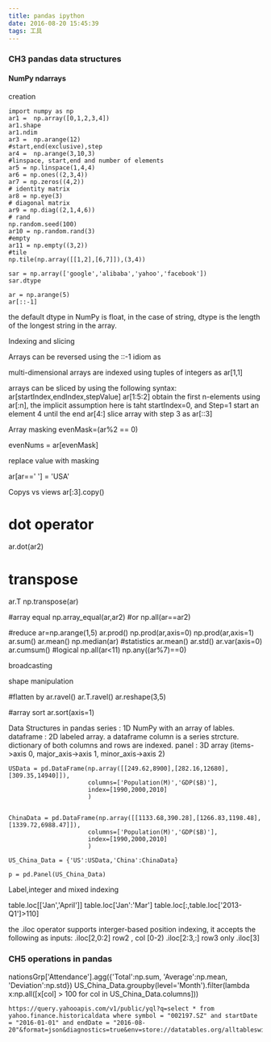 ```yaml
---
title: pandas ipython
date: 2016-08-20 15:45:39
tags: 工具
---
```


### CH3 pandas data structures

#### NumPy ndarrays
creation
```
import numpy as np
ar1 =  np.array([0,1,2,3,4])
ar1.shape
ar1.ndim
ar3 =  np.arange(12)
#start,end(exclusive),step
ar4 =  np.arange(3,10,3)
#linspace, start,end and number of elements
ar5 = np.linspace(1,4,4)
ar6 = np.ones((2,3,4))
ar7 = np.zeros((4,2))
# identity matrix
ar8 = np.eye(3)
# diagonal matrix
ar9 = np.diag((2,1,4,6))
# rand
np.random.seed(100)
ar10 = np.random.rand(3)
#empty
ar11 = np.empty((3,2))
#tile
np.tile(np.array([[1,2],[6,7]]),(3,4))

sar = np.array(['google','alibaba','yahoo','facebook'])
sar.dtype

ar = np.arange(5)
ar[::-1]

```
<!-- more -->
the default dtype in NumPy is float, in the case of string, dtype is the length of the longest string in the array.


Indexing and slicing

Arrays can be reversed using the ::-1 idiom as 

multi-dimensional arrays are indexed using tuples of integers as ar[1,1]

arrays can be sliced by using the following syntax: ar[startIndex,endIndex,stepValue]
ar[1:5:2]
obtain the first n-elements using ar[:n], the implicit assumption here is taht startIndex=0, and Step=1
start an element 4 until the end ar[4:]
slice array with step 3 as ar[::3]

Array masking
evenMask=(ar%2 == 0)

evenNums = ar[evenMask]

replace value with masking

ar[ar==' '] = 'USA'


Copys vs views
ar[:3].copy()

# dot operator
ar.dot(ar2)

# transpose
ar.T
np.transpose(ar)

#array equal
np.array_equal(ar,ar2) 
#or
np.all(ar==ar2)

#reduce
ar=np.arange(1,5)
ar.prod()
np.prod(ar,axis=0)
np.prod(ar,axis=1)
ar.sum()
ar.mean()
np.median(ar)
#statistics
ar.mean()
ar.std()
ar.var(axis=0)
ar.cumsum()
#logical
np.all(ar<11)
np.any((ar%7)==0)

broadcasting

shape manipulation

#flatten by
ar.ravel()
ar.T.ravel()
ar.reshape(3,5)

#array sort
ar.sort(axis=1)


Data Structures in pandas
series : 1D NumPy with an array of lables.
dataframe : 2D labeled array. a dataframe column is a series strcture. dictionary of both columns and rows are indexed.
panel :  3D array (items->axis 0, major_axis->axis 1, minor_axis->axis 2)

```
USData = pd.DataFrame(np.array([[249.62,8900],[282.16,12680],[309.35,14940]]),
                      columns=['Population(M)','GDP($B)'],
                      index=[1990,2000,2010]
                      )


ChinaData = pd.DataFrame(np.array([[1133.68,390.28],[1266.83,1198.48],[1339.72,6988.47]]),
                      columns=['Population(M)','GDP($B)'],
                      index=[1990,2000,2010]
                      )

US_China_Data = {'US':USData,'China':ChinaData}

p = pd.Panel(US_China_Data)

```

Label,integer and mixed indexing

table.loc[['Jan','April']]
table.loc['Jan':'Mar']
table.loc[:,table.loc['2013-Q1']>110]

the .iloc operator supports interger-based position indexing, it accepts the following as inputs:
.iloc[2,0:2] row2 , col [0-2)
.iloc[2:3,:] row3 only
.iloc[3]


### CH5 operations in pandas
nationsGrp['Attendance'].agg({'Total':np.sum, 'Average':np.mean, 'Deviation':np.std})
US_China_Data.groupby(level='Month').filter(lambda x:np.all([x[col] > 100 for col in US_China_Data.columns]))

```
https://query.yahooapis.com/v1/public/yql?q=select * from yahoo.finance.historicaldata where symbol = "002197.SZ" and startDate = "2016-01-01" and endDate = "2016-08-20"&format=json&diagnostics=true&env=store://datatables.org/alltableswithkeys&callback=
```